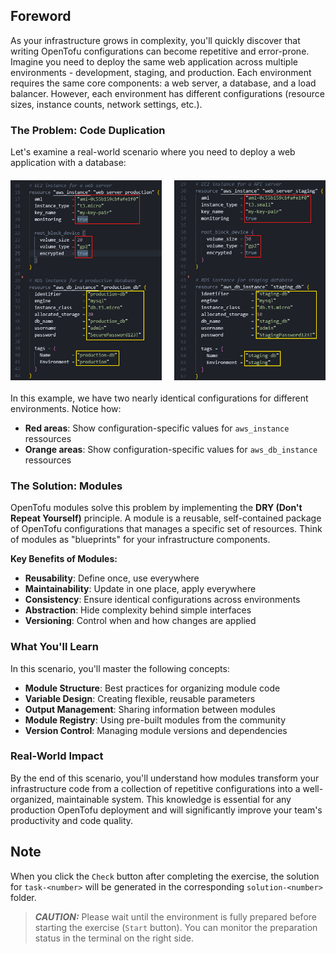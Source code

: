 ## Foreword

As your infrastructure grows in complexity, you'll quickly discover that writing OpenTofu configurations can become repetitive and error-prone. Imagine you need to deploy the same web application across multiple environments - development, staging, and production. Each environment requires the same core components: a web server, a database, and a load balancer. However, each environment has different configurations (resource sizes, instance counts, network settings, etc.).

### The Problem: Code Duplication

Let's examine a real-world scenario where you need to deploy a web application with a database:

<div style="display: flex; justify-content: space-between; margin: 20px 0;">
  <img src="./assets/module_problem_duplication_1.png" alt="Module Problem Duplication 1" style="width: 48%;">
  <img src="./assets/module_problem_duplication_2.png" alt="Module Problem Duplication 2" style="width: 48%;">
</div>

In this example, we have two nearly identical configurations for different environments. Notice how:

- **Red areas**: Show configuration-specific values for `aws_instance` ressources
- **Orange areas**: Show configuration-specific values for `aws_db_instance` ressources

### The Solution: Modules

OpenTofu modules solve this problem by implementing the **DRY (Don't Repeat Yourself)** principle. A module is a reusable, self-contained package of OpenTofu configurations that manages a specific set of resources. Think of modules as "blueprints" for your infrastructure components.

**Key Benefits of Modules:**
- **Reusability**: Define once, use everywhere
- **Maintainability**: Update in one place, apply everywhere
- **Consistency**: Ensure identical configurations across environments
- **Abstraction**: Hide complexity behind simple interfaces
- **Versioning**: Control when and how changes are applied

### What You'll Learn

In this scenario, you'll master the following concepts:
- **Module Structure**: Best practices for organizing module code
- **Variable Design**: Creating flexible, reusable parameters
- **Output Management**: Sharing information between modules
- **Module Registry**: Using pre-built modules from the community
- **Version Control**: Managing module versions and dependencies

### Real-World Impact

By the end of this scenario, you'll understand how modules transform your infrastructure code from a collection of repetitive configurations into a well-organized, maintainable system. This knowledge is essential for any production OpenTofu deployment and will significantly improve your team's productivity and code quality. 


## Note

When you click the `Check` button after completing the exercise, the solution for `task-<number>` will be generated in the corresponding `solution-<number>` folder.

> **_CAUTION:_** Please wait until the environment is fully prepared before starting the exercise (`Start` button). You can monitor the preparation status in the terminal on the right side.